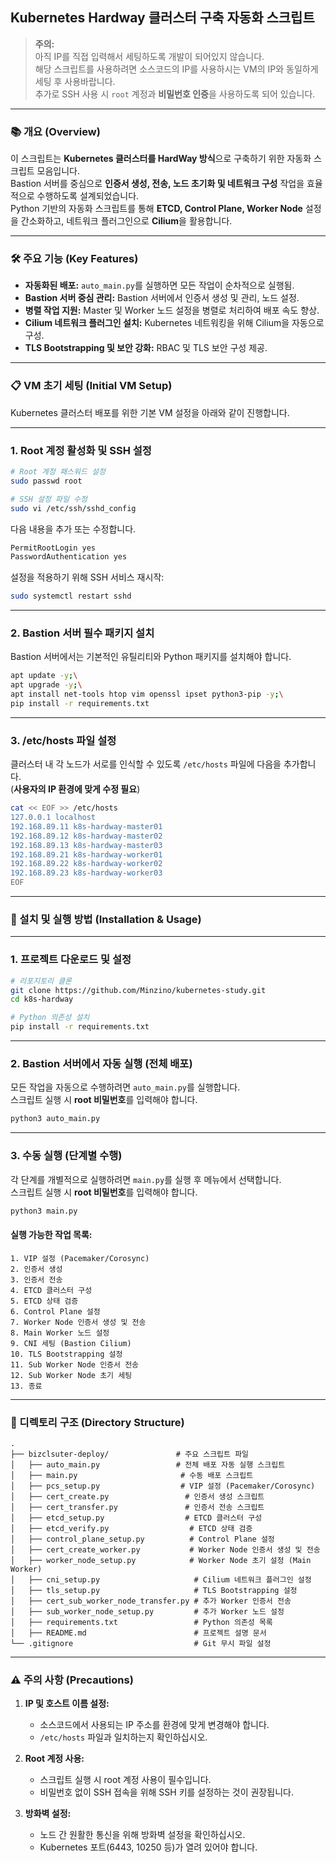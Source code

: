 ## Kubernetes Hardway 클러스터 구축 자동화 스크립트

> **주의:**  
> 아직 IP를 직접 입력해서 세팅하도록 개발이 되어있지 않습니다.  
> 해당 스크립트를 사용하려면 소스코드의 IP를 사용하시는 VM의 IP와 동일하게 세팅 후 사용바랍니다.  
> 추가로 SSH 사용 시 `root` 계정과 **비밀번호 인증**을 사용하도록 되어 있습니다.

---

### 📚 개요 (Overview)

이 스크립트는 **Kubernetes 클러스터를 HardWay 방식**으로 구축하기 위한 자동화 스크립트 모음입니다.  
Bastion 서버를 중심으로 **인증서 생성, 전송, 노드 초기화 및 네트워크 구성** 작업을 효율적으로 수행하도록 설계되었습니다.  
Python 기반의 자동화 스크립트를 통해 **ETCD, Control Plane, Worker Node** 설정을 간소화하고, 네트워크 플러그인으로 **Cilium**을 활용합니다.  

---

### 🛠 주요 기능 (Key Features)

- **자동화된 배포:** `auto_main.py`를 실행하면 모든 작업이 순차적으로 실행됨.
- **Bastion 서버 중심 관리:** Bastion 서버에서 인증서 생성 및 관리, 노드 설정.
- **병렬 작업 지원:** Master 및 Worker 노드 설정을 병렬로 처리하여 배포 속도 향상.
- **Cilium 네트워크 플러그인 설치:** Kubernetes 네트워킹을 위해 Cilium을 자동으로 구성.
- **TLS Bootstrapping 및 보안 강화:** RBAC 및 TLS 보안 구성 제공.

---

### 📋 VM 초기 세팅 (Initial VM Setup)

Kubernetes 클러스터 배포를 위한 기본 VM 설정을 아래와 같이 진행합니다.

---

### 1. Root 계정 활성화 및 SSH 설정

```bash
# Root 계정 패스워드 설정
sudo passwd root

# SSH 설정 파일 수정
sudo vi /etc/ssh/sshd_config
```

다음 내용을 추가 또는 수정합니다.

```bash
PermitRootLogin yes
PasswordAuthentication yes
```

설정을 적용하기 위해 SSH 서비스 재시작:

```bash
sudo systemctl restart sshd
```

---

### 2. Bastion 서버 필수 패키지 설치

Bastion 서버에서는 기본적인 유틸리티와 Python 패키지를 설치해야 합니다.

```bash
apt update -y;\
apt upgrade -y;\
apt install net-tools htop vim openssl ipset python3-pip -y;\
pip install -r requirements.txt
```

---

### 3. /etc/hosts 파일 설정

클러스터 내 각 노드가 서로를 인식할 수 있도록 `/etc/hosts` 파일에 다음을 추가합니다.  
(**사용자의 IP 환경에 맞게 수정 필요**)

```bash
cat << EOF >> /etc/hosts
127.0.0.1 localhost
192.168.89.11 k8s-hardway-master01
192.168.89.12 k8s-hardway-master02
192.168.89.13 k8s-hardway-master03
192.168.89.21 k8s-hardway-worker01
192.168.89.22 k8s-hardway-worker02
192.168.89.23 k8s-hardway-worker03
EOF
```

---

### 🚀 설치 및 실행 방법 (Installation & Usage)

---

### 1. 프로젝트 다운로드 및 설정

```bash
# 리포지토리 클론
git clone https://github.com/Minzino/kubernetes-study.git
cd k8s-hardway

# Python 의존성 설치
pip install -r requirements.txt
```
 
---

### 2. Bastion 서버에서 자동 실행 (전체 배포)

모든 작업을 자동으로 수행하려면 `auto_main.py`를 실행합니다.  
스크립트 실행 시 **root 비밀번호**를 입력해야 합니다.

```bash
python3 auto_main.py
```

---

### 3. 수동 실행 (단계별 수행)

각 단계를 개별적으로 실행하려면 `main.py`를 실행 후 메뉴에서 선택합니다.  
스크립트 실행 시 **root 비밀번호**를 입력해야 합니다.

```bash
python3 main.py
```

#### 실행 가능한 작업 목록:
```plaintext
1. VIP 설정 (Pacemaker/Corosync)
2. 인증서 생성
3. 인증서 전송
4. ETCD 클러스터 구성
5. ETCD 상태 검증
6. Control Plane 설정
7. Worker Node 인증서 생성 및 전송
8. Main Worker 노드 설정
9. CNI 세팅 (Bastion Cilium)
10. TLS Bootstrapping 설정
11. Sub Worker Node 인증서 전송
12. Sub Worker Node 초기 세팅
13. 종료
```

---

### 📂 디렉토리 구조 (Directory Structure)

```plaintext
.
├── bizclsuter-deploy/               # 주요 스크립트 파일
│   ├── auto_main.py                 # 전체 배포 자동 실행 스크립트
│   ├── main.py                       # 수동 배포 스크립트
│   ├── pcs_setup.py                  # VIP 설정 (Pacemaker/Corosync)
│   ├── cert_create.py                 # 인증서 생성 스크립트
│   ├── cert_transfer.py               # 인증서 전송 스크립트
│   ├── etcd_setup.py                  # ETCD 클러스터 구성
│   ├── etcd_verify.py                  # ETCD 상태 검증
│   ├── control_plane_setup.py          # Control Plane 설정
│   ├── cert_create_worker.py           # Worker Node 인증서 생성 및 전송
│   ├── worker_node_setup.py            # Worker Node 초기 설정 (Main Worker)
│   ├── cni_setup.py                     # Cilium 네트워크 플러그인 설정
│   ├── tls_setup.py                     # TLS Bootstrapping 설정
│   ├── cert_sub_worker_node_transfer.py # 추가 Worker 인증서 전송
│   ├── sub_worker_node_setup.py         # 추가 Worker 노드 설정
│   ├── requirements.txt                 # Python 의존성 목록
│   ├── README.md                        # 프로젝트 설명 문서
└── .gitignore                           # Git 무시 파일 설정
```

---

### ⚠️ 주의 사항 (Precautions)

1. **IP 및 호스트 이름 설정:**  
   - 소스코드에서 사용되는 IP 주소를 환경에 맞게 변경해야 합니다.  
   - `/etc/hosts` 파일과 일치하는지 확인하십시오.

2. **Root 계정 사용:**  
   - 스크립트 실행 시 root 계정 사용이 필수입니다.  
   - 비밀번호 없이 SSH 접속을 위해 SSH 키를 설정하는 것이 권장됩니다.

3. **방화벽 설정:**  
   - 노드 간 원활한 통신을 위해 방화벽 설정을 확인하십시오.  
   - Kubernetes 포트(6443, 10250 등)가 열려 있어야 합니다.

